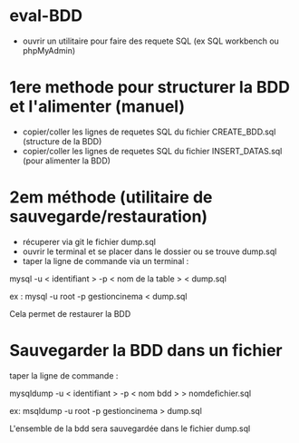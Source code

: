 # eval-BDD

- ouvrir un utilitaire pour faire des requete SQL (ex SQL workbench ou phpMyAdmin)

# 1ere methode pour structurer la BDD et l'alimenter (manuel)

- copier/coller les lignes de requetes SQL du fichier CREATE_BDD.sql (structure de la BDD)
- copier/coller les lignes de requetes SQL du fichier INSERT_DATAS.sql (pour alimenter la BDD)

# 2em méthode (utilitaire de sauvegarde/restauration)

- récuperer via git le fichier dump.sql
- ouvrir le terminal et se placer dans le dossier ou se trouve dump.sql
- taper la ligne de commande via un terminal : 

mysql -u < identifiant > -p < nom de la table > < dump.sql

ex : mysql -u root -p gestioncinema < dump.sql

Cela permet de restaurer la BDD

# Sauvegarder la BDD dans un fichier

taper la ligne de commande :

mysqldump -u < identifiant > -p < nom bdd > > nomdefichier.sql

ex: msqldump -u root -p gestioncinema > dump.sql

L'ensemble de la bdd sera sauvegardée dans le fichier dump.sql


